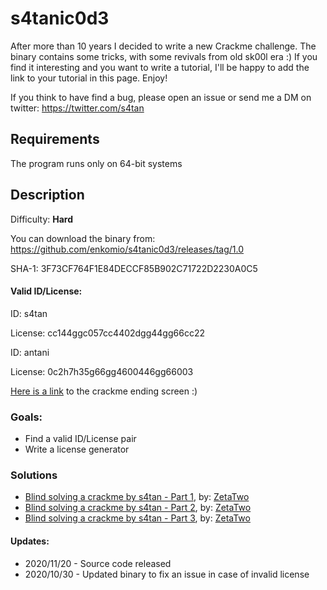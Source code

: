 # s4tanic0d3
After more than 10 years I decided to write a new Crackme challenge. The binary contains some tricks, with some revivals from old sk00l era :) If you find it interesting and you want to write a tutorial, I'll be happy to add the link to your tutorial in this page. Enjoy!

If you think to have find a bug, please open an issue or send me a DM on twitter: https://twitter.com/s4tan

## Requirements
The program runs only on 64-bit systems

## Description
Difficulty: **Hard**

You can download the binary from: https://github.com/enkomio/s4tanic0d3/releases/tag/1.0 

SHA-1: 3F73CF764F1E84DECCF85B902C71722D2230A0C5

#### Valid ID/License:
ID: s4tan

License: cc144ggc057cc4402dgg44gg66cc22

ID: antani

License: 0c2h7h35g66gg4600446gg66003

<a href="https://youtu.be/kuhu9VEASQI?t=10031">Here is a link</a> to the crackme ending screen :)

### Goals: 
* Find a valid ID/License pair
* Write a license generator

### Solutions
* <a href="https://www.youtube.com/watch?v=NJamb40GSYY">Blind solving a crackme by s4tan - Part 1</a>, by: <a href="https://twitter.com/ZetaTwo">ZetaTwo</a>
* <a href="https://www.youtube.com/watch?v=6y4tfVWH-qM">Blind solving a crackme by s4tan - Part 2</a>, by: <a href="https://twitter.com/ZetaTwo">ZetaTwo</a>
* <a href="https://www.youtube.com/watch?v=kuhu9VEASQI">Blind solving a crackme by s4tan - Part 3</a>, by: <a href="https://twitter.com/ZetaTwo">ZetaTwo</a>

#### Updates:
* 2020/11/20 - Source code released
* 2020/10/30 - Updated binary to fix an issue in case of invalid license
